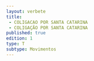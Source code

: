 ```yaml
---
layout: verbete
title:
 - COLIGACAO POR SANTA CATARINA
 - COLIGAÇÃO POR SANTA CATARINA
published: true
edition: 1  
type: T
subtype: Movimentos
---
```


